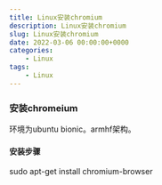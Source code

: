 ```yaml
---
title: Linux安装chromium
description: Linux安装chromium
slug: Linux安装chromium
date: 2022-03-06 00:00:00+0000
categories:
    - Linux
tags:
    - Linux
---
```


### 安装chromeium

环境为ubuntu bionic。armhf架构。

#### 安装步骤

sudo apt-get install chromium-browser
